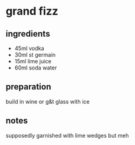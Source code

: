 # grand fizz

## ingredients

- 45ml vodka
- 30ml st germain
- 15ml lime juice
- 60ml soda water

## preparation

build in wine or g&t glass with ice

## notes

supposedly garnished with lime wedges but meh
